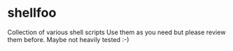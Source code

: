 # shellfoo
Collection of various shell scripts
Use them as you need but please review them before.
Maybe not heavily tested :-)
